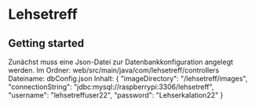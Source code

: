﻿# Lehsetreff

## Getting started

Zunächst muss eine Json-Datei zur Datenbankkonfiguration angelegt werden.
Im Ordner: web/src/main/java/com/lehsetreff/controllers
Dateiname: dbConfig.json
Inhalt:
{
"imageDirectory": "/lehsetreff/images",
"connectionString": "jdbc:mysql://raspberrypi:3306/lehsetreff",
"username": "lehsetreffuser22",
"password": "Lehserkalation22"
}
